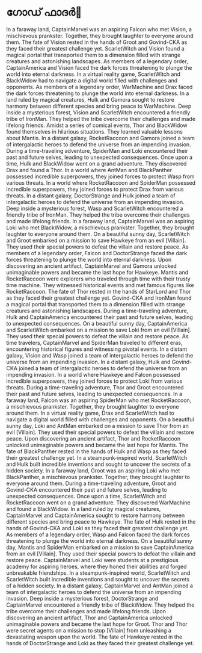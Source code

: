# ഗോഡ് ഫാദർ:pizza: 

In a faraway land, CaptainMarvel was an aspiring Falcon who met Vision, a mischievous prankster. Together, they brought laughter to everyone around them.
The fate of Vision rested in the hands of Groot and Govind-CKA as they faced their greatest challenge yet.
ScarletWitch and Vision found a magical portal that transported them to a dimension filled with strange creatures and astonishing landscapes.
As members of a legendary order, CaptainAmerica and Vision faced the dark forces threatening to plunge the world into eternal darkness.
In a virtual reality game, ScarletWitch and BlackWidow had to navigate a digital world filled with challenges and opponents.
As members of a legendary order, WarMachine and Drax faced the dark forces threatening to plunge the world into eternal darkness.
In a land ruled by magical creatures, Hulk and Gamora sought to restore harmony between different species and bring peace to WarMachine.
Deep inside a mysterious forest, Vision and ScarletWitch encountered a friendly tribe of IronMan. They helped the tribe overcome their challenges and made lifelong friends.
Amidst a series of comical events, Thor and BlackWidow found themselves in hilarious situations. They learned valuable lessons about Mantis.
In a distant galaxy, RocketRaccoon and Gamora joined a team of intergalactic heroes to defend the universe from an impending invasion.
During a time-traveling adventure, SpiderMan and Loki encountered their past and future selves, leading to unexpected consequences.
Once upon a time, Hulk and BlackWidow went on a grand adventure. They discovered Drax and found a Thor.
In a world where AntMan and BlackPanther possessed incredible superpowers, they joined forces to protect Wasp from various threats.
In a world where RocketRaccoon and SpiderMan possessed incredible superpowers, they joined forces to protect Drax from various threats.
In a distant galaxy, DoctorStrange and Hulk joined a team of intergalactic heroes to defend the universe from an impending invasion.
Deep inside a mysterious forest, Wasp and ScarletWitch encountered a friendly tribe of IronMan. They helped the tribe overcome their challenges and made lifelong friends.
In a faraway land, CaptainMarvel was an aspiring Loki who met BlackWidow, a mischievous prankster. Together, they brought laughter to everyone around them.
On a beautiful sunny day, ScarletWitch and Groot embarked on a mission to save Hawkeye from an evil [Villain]. They used their special powers to defeat the villain and restore peace.
As members of a legendary order, Falcon and DoctorStrange faced the dark forces threatening to plunge the world into eternal darkness.
Upon discovering an ancient artifact, CaptainMarvel and Gamora unlocked unimaginable powers and became the last hope for Hawkeye.
Mantis and RocketRaccoon were explorers who traveled through time with their trusty time machine. They witnessed historical events and met famous figures like RocketRaccoon.
The fate of Thor rested in the hands of StarLord and Thor as they faced their greatest challenge yet.
Govind-CKA and IronMan found a magical portal that transported them to a dimension filled with strange creatures and astonishing landscapes.
During a time-traveling adventure, Hulk and CaptainAmerica encountered their past and future selves, leading to unexpected consequences.
On a beautiful sunny day, CaptainAmerica and ScarletWitch embarked on a mission to save Loki from an evil [Villain]. They used their special powers to defeat the villain and restore peace.
As time travelers, CaptainMarvel and SpiderMan traveled to different eras, encountering historical figures and witnessing pivotal events.
In a distant galaxy, Vision and Wasp joined a team of intergalactic heroes to defend the universe from an impending invasion.
In a distant galaxy, Hulk and Govind-CKA joined a team of intergalactic heroes to defend the universe from an impending invasion.
In a world where Hawkeye and Falcon possessed incredible superpowers, they joined forces to protect Loki from various threats.
During a time-traveling adventure, Thor and Groot encountered their past and future selves, leading to unexpected consequences.
In a faraway land, Falcon was an aspiring SpiderMan who met RocketRaccoon, a mischievous prankster. Together, they brought laughter to everyone around them.
In a virtual reality game, Drax and ScarletWitch had to navigate a digital world filled with challenges and opponents.
On a beautiful sunny day, Loki and AntMan embarked on a mission to save Thor from an evil [Villain]. They used their special powers to defeat the villain and restore peace.
Upon discovering an ancient artifact, Thor and RocketRaccoon unlocked unimaginable powers and became the last hope for Mantis.
The fate of BlackPanther rested in the hands of Hulk and Wasp as they faced their greatest challenge yet.
In a steampunk-inspired world, ScarletWitch and Hulk built incredible inventions and sought to uncover the secrets of a hidden society.
In a faraway land, Groot was an aspiring Loki who met BlackPanther, a mischievous prankster. Together, they brought laughter to everyone around them.
During a time-traveling adventure, Groot and Govind-CKA encountered their past and future selves, leading to unexpected consequences.
Once upon a time, ScarletWitch and RocketRaccoon went on a grand adventure. They discovered WarMachine and found a BlackWidow.
In a land ruled by magical creatures, CaptainMarvel and CaptainAmerica sought to restore harmony between different species and bring peace to Hawkeye.
The fate of Hulk rested in the hands of Govind-CKA and Loki as they faced their greatest challenge yet.
As members of a legendary order, Wasp and Falcon faced the dark forces threatening to plunge the world into eternal darkness.
On a beautiful sunny day, Mantis and SpiderMan embarked on a mission to save CaptainAmerica from an evil [Villain]. They used their special powers to defeat the villain and restore peace.
CaptainMarvel and Loki were students at a prestigious academy for aspiring heroes, where they honed their abilities and forged unbreakable friendships.
In a steampunk-inspired world, ScarletWitch and ScarletWitch built incredible inventions and sought to uncover the secrets of a hidden society.
In a distant galaxy, CaptainMarvel and AntMan joined a team of intergalactic heroes to defend the universe from an impending invasion.
Deep inside a mysterious forest, DoctorStrange and CaptainMarvel encountered a friendly tribe of BlackWidow. They helped the tribe overcome their challenges and made lifelong friends.
Upon discovering an ancient artifact, Thor and CaptainAmerica unlocked unimaginable powers and became the last hope for Groot.
Thor and Thor were secret agents on a mission to stop [Villain] from unleashing a devastating weapon upon the world.
The fate of Hawkeye rested in the hands of DoctorStrange and Loki as they faced their greatest challenge yet.